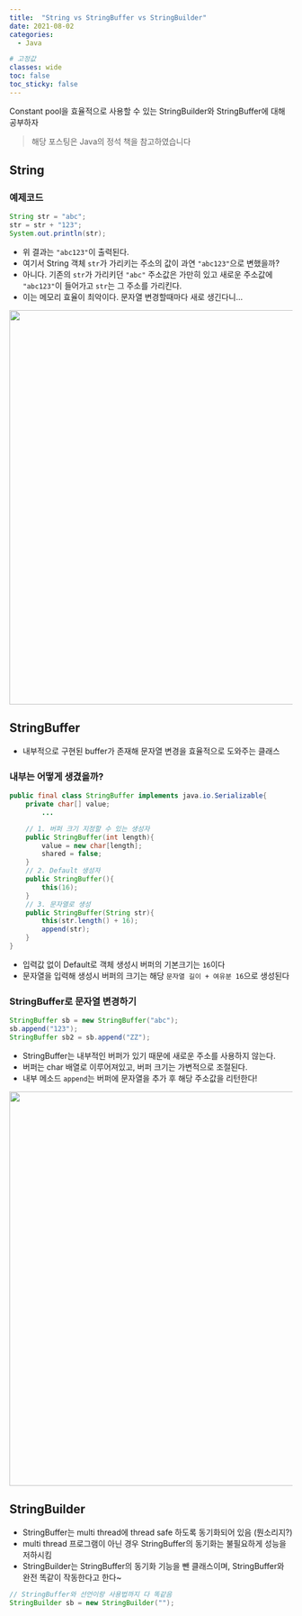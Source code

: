```yaml
---
title:  "String vs StringBuffer vs StringBuilder"
date: 2021-08-02
categories:
  - Java

# 고정값
classes: wide
toc: false
toc_sticky: false
---
```


Constant pool을 효율적으로 사용할 수 있는 StringBuilder와 StringBuffer에 대해 공부하자

> 해당 포스팅은 Java의 정석 책을 참고하였습니다

## String

### 예제코드

```java
String str = "abc";
str = str + "123";
System.out.println(str);
```

- 위 결과는 `"abc123"`이 출력된다.
- 여기서 String 객체 `str`가 가리키는 주소의 값이 과연 `"abc123"`으로 변했을까?
- 아니다. 기존의 `str`가 가리키던 `"abc"` 주소값은 가만히 있고 새로운 주소값에 `"abc123"`이 들어가고 `str`는 그 주소를 가리킨다.
- 이는 메모리 효율이 최악이다. 문자열 변경할때마다 새로 생긴다니...

<img width='700' src='https://user-images.githubusercontent.com/71180414/127957877-b15d8111-c049-4537-9d0d-9f59c5f03304.png'>


<br>

## StringBuffer

- 내부적으로 구현된 buffer가 존재해 문자열 변경을 효율적으로 도와주는 클래스

### 내부는 어떻게 생겼을까?

```java
public final class StringBuffer implements java.io.Serializable{
    private char[] value;
        ...

    // 1. 버퍼 크기 지정할 수 있는 생성자
    public StringBuffer(int length){
        value = new char[length];
        shared = false;
    }
    // 2. Default 생성자
    public StringBuffer(){
        this(16);
    }
    // 3. 문자열로 생성
    public StringBuffer(String str){
        this(str.length() + 16);
        append(str);
    }
}
```

- 입력값 없이 Default로 객체 생성시 버퍼의 기본크기는 `16`이다
- 문자열을 입력해 생성시 버퍼의 크기는 해당 `문자열 길이 + 여유분 16`으로 생성된다

### StringBuffer로 문자열 변경하기

```java
StringBuffer sb = new StringBuffer("abc");
sb.append("123");
StringBuffer sb2 = sb.append("ZZ");
```

- StringBuffer는 내부적인 버퍼가 있기 때문에 새로운 주소를 사용하지 않는다.
- 버퍼는 char 배열로 이루어져있고, 버퍼 크기는 가변적으로 조절된다.
- 내부 메소드 `append`는 버퍼에 문자열을 추가 후 해당 주소값을 리턴한다!

<img width='700' src='https://user-images.githubusercontent.com/71180414/127962280-c2f9a198-2a23-4db3-a582-9059e821bb32.png'>


<br>

## StringBuilder

- StringBuffer는 multi thread에 thread safe 하도록 동기화되어 있음 (뭔소리지?)
- multi thread 프로그램이 아닌 경우 StringBuffer의 동기화는 불필요하게 성능을 저하시킴
- StringBuilder는 StringBuffer의 동기화 기능을 뺀 클래스이며, StringBuffer와 완전 똑같이 작동한다고 한다~

```java
// StringBuffer와 선언이랑 사용법까지 다 똑같음
StringBuilder sb = new StringBuilder("");
```

<br>


